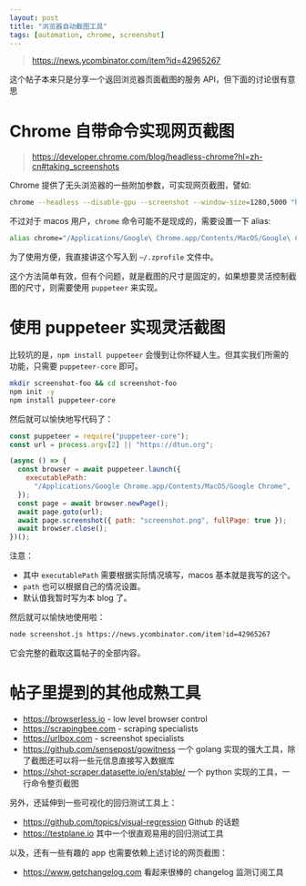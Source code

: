 ```yaml
---
layout: post
title: "浏览器自动截图工具"
tags: [automation, chrome, screenshot]
---
```


> <https://news.ycombinator.com/item?id=42965267>

这个帖子本来只是分享一个返回浏览器页面截图的服务 API，但下面的讨论很有意思

<!--more-->

# Chrome 自带命令实现网页截图

> <https://developer.chrome.com/blog/headless-chrome?hl=zh-cn#taking_screenshots>

Chrome 提供了无头浏览器的一些附加参数，可实现网页截图，譬如:

```sh
chrome --headless --disable-gpu --screenshot --window-size=1280,5000 "https://news.ycombinator.com/item?id=42965267"
```

不过对于 macos 用户，`chrome` 命令可能不是现成的，需要设置一下 alias:

```sh
alias chrome="/Applications/Google\ Chrome.app/Contents/MacOS/Google\ Chrome"
```

为了使用方便，我直接讲这个写入到 `~/.zprofile` 文件中。

这个方法简单有效，但有个问题，就是截图的尺寸是固定的，如果想要灵活控制截图的尺寸，则需要使用 `puppeteer` 来实现。

# 使用 puppeteer 实现灵活截图

比较坑的是，`npm install puppeteer` 会慢到让你怀疑人生。但其实我们所需的功能，只需要 `puppeteer-core` 即可。

```sh
mkdir screenshot-foo && cd screenshot-foo
npm init -y
npm install puppeteer-core
```

然后就可以愉快地写代码了：

```js
const puppeteer = require("puppeteer-core");
const url = process.argv[2] || "https://dtun.org";

(async () => {
  const browser = await puppeteer.launch({
    executablePath:
      "/Applications/Google Chrome.app/Contents/MacOS/Google Chrome",
  });
  const page = await browser.newPage();
  await page.goto(url);
  await page.screenshot({ path: "screenshot.png", fullPage: true });
  await browser.close();
})();
```

注意：

- 其中 `executablePath` 需要根据实际情况填写，macos 基本就是我写的这个。
- `path` 也可以根据自己的情况设置。
- 默认值我暂时写为本 blog 了。

然后就可以愉快地使用啦：

```sh
node screenshot.js https://news.ycombinator.com/item?id=42965267
```

它会完整的截取这篇帖子的全部内容。

# 帖子里提到的其他成熟工具

- <https://browserless.io> - low level browser control
- <https://scrapingbee.com> - scraping specialists
- <https://urlbox.com> - screenshot specialists
- <https://github.com/sensepost/gowitness> 一个 golang 实现的强大工具，除了截图还可以将一些元信息直接写入数据库
- <https://shot-scraper.datasette.io/en/stable/> 一个 python 实现的工具，一行命令整页截图

另外，还延伸到一些可视化的回归测试工具上：

- <https://github.com/topics/visual-regression> Github 的话题
- <https://testplane.io> 其中一个很直观易用的回归测试工具

以及，还有一些有趣的 app 也需要依赖上述讨论的网页截图：

- <https://www.getchangelog.com> 看起来很棒的 changelog 监测订阅工具
